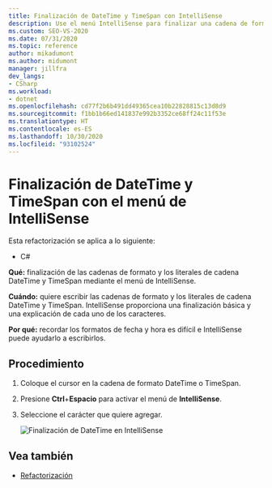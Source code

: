 ```yaml
---
title: Finalización de DateTime y TimeSpan con IntelliSense
description: Use el menú IntelliSense para finalizar una cadena de formato y un literal de cadena DateTime y TimeSpan.
ms.custom: SEO-VS-2020
ms.date: 07/31/2020
ms.topic: reference
author: mikadumont
ms.author: midumont
manager: jillfra
dev_langs:
- CSharp
ms.workload:
- dotnet
ms.openlocfilehash: cd77f2b6b491dd49365cea10b22828815c13d8d9
ms.sourcegitcommit: f1bb1b66ed141837e992b3352ce68ff24c11f53e
ms.translationtype: HT
ms.contentlocale: es-ES
ms.lasthandoff: 10/30/2020
ms.locfileid: "93102524"
---
```

# <a name="datetime-and-timespan-completion-by-using-the-intellisense-menu"></a>Finalización de DateTime y TimeSpan con el menú de IntelliSense

Esta refactorización se aplica a lo siguiente:

- C#

**Qué:** finalización de las cadenas de formato y los literales de cadena DateTime y TimeSpan mediante el menú de IntelliSense.

**Cuándo:** quiere escribir las cadenas de formato y los literales de cadena DateTime y TimeSpan. IntelliSense proporciona una finalización básica y una explicación de cada uno de los caracteres.

**Por qué:** recordar los formatos de fecha y hora es difícil e IntelliSense puede ayudarlo a escribirlos.

## <a name="how-to"></a>Procedimiento

1. Coloque el cursor en la cadena de formato DateTime o TimeSpan.
2. Presione **Ctrl**+**Espacio** para activar el menú de **IntelliSense**.
3. Seleccione el carácter que quiere agregar.

   ![Finalización de DateTime en IntelliSense](media/datetime-completion.png)

## <a name="see-also"></a>Vea también

- [Refactorización](../refactoring-in-visual-studio.md)

